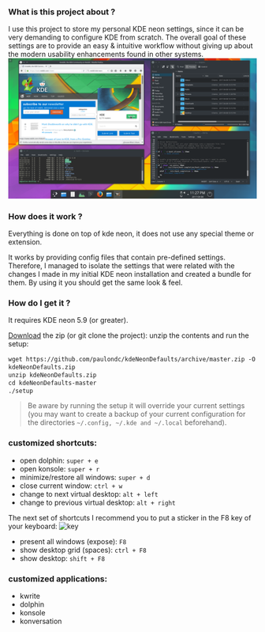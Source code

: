 ### What is this project about ?
I use this project to store my personal KDE neon settings, since it can be very demanding to configure KDE from scratch. The overall goal of these settings are to provide an easy & intuitive workflow without giving up about the modern usability enhancements found in other systems.
![screenshot](./data/screenshot.png)

### How does it work ?
Everything is done on top of kde neon, it does not use any special theme or extension.

It works by providing config files that contain pre-defined settings. Therefore, I managed to isolate the settings that were related with the changes I made in my initial KDE neon installation and created a bundle for them. By using it you should get the same look & feel.

### How do I get it ?
It requires KDE neon 5.9 (or greater).

[Download](https://github.com/paulondc/kdeNeonDefaults/archive/master.zip) the zip (or git clone the project):
unzip the contents and run the setup:
```
wget https://github.com/paulondc/kdeNeonDefaults/archive/master.zip -O kdeNeonDefaults.zip
unzip kdeNeonDefaults.zip
cd kdeNeonDefaults-master
./setup
```

> Be aware by running the setup it will override your current settings (you may want to create a backup of your current configuration for the directories  `~/.config, ~/.kde and ~/.local` beforehand).


### customized shortcuts:
- open dolphin:  `super + e`
- open konsole: `super + r`
- minimize/restore all windows: `super + d`
- close current window: `ctrl + w`
- change to next virtual desktop: `alt + left`
- change to previous virtual desktop: `alt + right`

The next set of shortcuts I recommend you to put a sticker in the F8 key of your keyboard:
![key](./data/kde-expose-key.png)

- present all windows (expose): `F8`
- show desktop grid (spaces): `ctrl + F8`
- show desktop: `shift + F8`

### customized applications:
- kwrite
- dolphin
- konsole
- konversation
